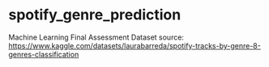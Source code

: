 # spotify_genre_prediction
 Machine Learning Final Assessment
 Dataset source: https://www.kaggle.com/datasets/laurabarreda/spotify-tracks-by-genre-8-genres-classification
